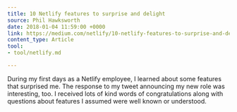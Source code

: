 ```yaml
---
title: 10 Netlify features to surprise and delight
source: Phil Hawksworth
date: 2018-01-04 11:59:00 +0000
link: https://medium.com/netlify/10-netlify-features-to-surprise-and-delight-225e846b7b21
content_type: Article
tool:
- tool/netlify.md

---
```

During my first days as a Netlify employee, I learned about some features that surprised me. The response to my tweet announcing my new role was interesting, too. I received lots of kind words of congratulations along with questions about features I assumed were well known or understood.





